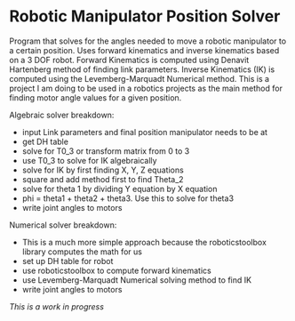 # Robotic Manipulator Position Solver
Program that solves for the angles needed to move a robotic manipulator to a certain position. Uses forward kinematics and inverse kinematics based on a 3 DOF robot. Forward Kinematics is computed using Denavit Hartenberg method of finding link parameters. Inverse Kinematics (IK) is computed using the Levemberg-Marquadt Numerical method. This is a project I am doing to be used in a robotics projects as the main method for finding motor angle values for a given position.

Algebraic solver breakdown:
- input Link parameters and final position manipulator needs to be at
- get DH table
- solve for T0_3 or transform matrix from 0 to 3
- use T0_3 to solve for IK algebraically
- solve for IK by first finding X, Y, Z equations
- square and add method first to find Theta_2
- solve for theta 1 by dividing Y equation by X equation
- phi = theta1 + theta2 + theta3. Use this to solve for theta3
- write joint angles to motors

Numerical solver breakdown:
- This is a much more simple approach because the roboticstoolbox library computes the math for us
- set up DH table for robot
- use roboticstoolbox to compute forward kinematics
- use Levemberg-Marquadt Numerical solving method to find IK
- write joint angles to motors

*This is a work in progress*
